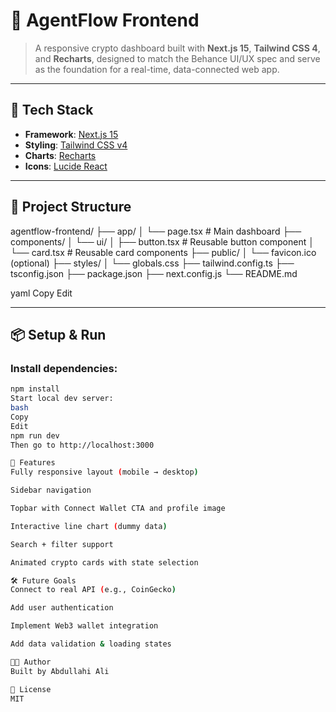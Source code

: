 # 🧠 AgentFlow Frontend

> A responsive crypto dashboard built with **Next.js 15**, **Tailwind CSS 4**, and **Recharts**, designed to match the Behance UI/UX spec and serve as the foundation for a real-time, data-connected web app.

---

## 🚀 Tech Stack
- **Framework**: [Next.js 15](https://nextjs.org/)
- **Styling**: [Tailwind CSS v4](https://tailwindcss.com/)
- **Charts**: [Recharts](https://recharts.org/)
- **Icons**: [Lucide React](https://lucide.dev/)

---

## 📁 Project Structure
agentflow-frontend/
├── app/
│ └── page.tsx # Main dashboard
├── components/
│ └── ui/
│ ├── button.tsx # Reusable button component
│ └── card.tsx # Reusable card components
├── public/
│ └── favicon.ico (optional)
├── styles/
│ └── globals.css
├── tailwind.config.ts
├── tsconfig.json
├── package.json
├── next.config.js
└── README.md

yaml
Copy
Edit

---

## 📦 Setup & Run

### Install dependencies:
```bash
npm install
Start local dev server:
bash
Copy
Edit
npm run dev
Then go to http://localhost:3000

🔮 Features
Fully responsive layout (mobile → desktop)

Sidebar navigation

Topbar with Connect Wallet CTA and profile image

Interactive line chart (dummy data)

Search + filter support

Animated crypto cards with state selection

🛠 Future Goals
Connect to real API (e.g., CoinGecko)

Add user authentication

Implement Web3 wallet integration

Add data validation & loading states

🧑‍💻 Author
Built by Abdullahi Ali

📄 License
MIT